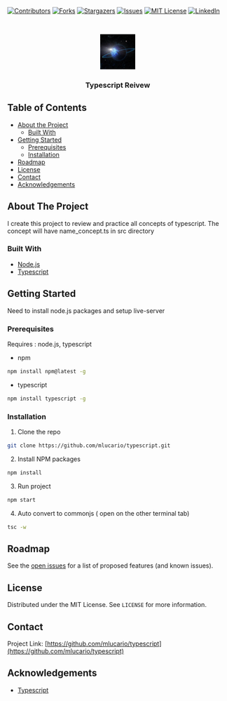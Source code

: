 [![Contributors][contributors-shield]][contributors-url]
[![Forks][forks-shield]][forks-url]
[![Stargazers][stars-shield]][stars-url]
[![Issues][issues-shield]][issues-url]
[![MIT License][license-shield]][license-url]
[![LinkedIn][linkedin-shield]][linkedin-url]

<!-- PROJECT LOGO -->
<br />
<p align="center">
  <a href="https://github.com/mlucario/typescript">
    <img src="images/logo.jpg" alt="Logo" width="80" height="80">
  </a>

  <h3 align="center">Typescript Reivew</h3>

<!-- TABLE OF CONTENTS -->

## Table of Contents

- [About the Project](#about-the-project)
  - [Built With](#built-with)
- [Getting Started](#getting-started)
  - [Prerequisites](#prerequisites)
  - [Installation](#installation)
- [Roadmap](#roadmap)
- [License](#license)
- [Contact](#contact)
- [Acknowledgements](#acknowledgements)

<!-- ABOUT THE PROJECT -->

## About The Project

I create this project to review and practice all concepts of typescript.
The concept will have name_concept.ts in src directory

### Built With

- [Node.js](https://nodejs.org/en/)
- [Typescript](https://www.typescriptlang.org/)

<!-- GETTING STARTED -->

## Getting Started

Need to install node.js packages and setup live-server

### Prerequisites

Requires : node.js, typescript

- npm

```sh
npm install npm@latest -g
```

- typescript

```sh
npm install typescript -g
```

### Installation

1. Clone the repo

```sh
git clone https://github.com/mlucario/typescript.git
```

2. Install NPM packages

```sh
npm install
```

3. Run project

```sh
npm start
```

4. Auto convert to commonjs ( open on the other terminal tab)

```sh
tsc -w
```

## Roadmap

See the [open issues](https://github.com/mlucario/typescript/issues) for a list of proposed features (and known issues).

## License

Distributed under the MIT License. See `LICENSE` for more information.

<!-- CONTACT -->

## Contact

Project Link: [https://github.com/mlucario/typescript](https://github.com/mlucario/typescript)

<!-- ACKNOWLEDGEMENTS -->

## Acknowledgements

- [Typescript](https://www.typescriptlang.org/)

<!-- MARKDOWN LINKS & IMAGES -->
<!-- https://www.markdownguide.org/basic-syntax/#reference-style-links -->

[contributors-shield]: https://img.shields.io/github/contributors/mlucario/repo.svg?style=flat-square
[contributors-url]: https://github.com/mlucario/repo/graphs/contributors
[forks-shield]: https://img.shields.io/github/forks/mlucario/repo.svg?style=flat-square
[forks-url]: https://github.com/mlucario/repo/network/members
[stars-shield]: https://img.shields.io/github/stars/mlucario/repo.svg?style=flat-square
[stars-url]: https://github.com/mlucario/repo/stargazers
[issues-shield]: https://img.shields.io/github/issues/mlucario/repo.svg?style=flat-square
[issues-url]: https://github.com/mlucario/repo/issues
[license-shield]: https://img.shields.io/github/license/mlucario/repo.svg?style=flat-square
[license-url]: https://github.com/mlucario/github_config/blob/master/LICENSE.txt
[linkedin-shield]: https://img.shields.io/badge/-LinkedIn-black.svg?style=flat-square&logo=linkedin&colorB=555
[linkedin-url]: https://www.linkedin.com/in/quy-nguyen-a7375b179/
